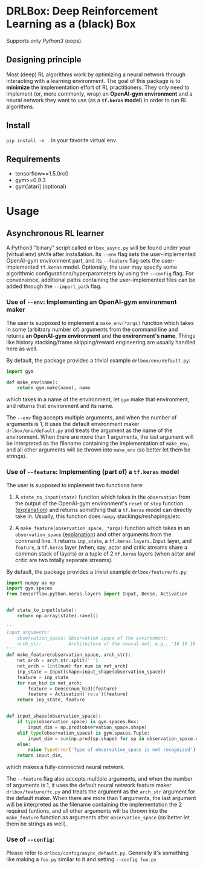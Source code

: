# DRLBox: Deep Reinforcement Learning as a (black) Box
Supports *only Python3* (oops).

## Designing principle
Most (deep) RL algorithms work by optimizing a neural network through interacting with a learning environment.  The goal of this package is to **minimize** the implementation effort of RL practitioners.  They only need to implement (or, more commonly, wrap) an **OpenAI-gym environment** and a neural network they want to use (as a **`tf.keras` model**) in order to run RL algorithms.

## Install
`pip install -e .` in your favorite virtual env.

## Requirements
- tensorflow==1.5.0rc0
- gym>=0.9.3
- gym[atari] (optional)

# Usage
## Asynchronous RL learner
A Python3 "binary" script called `drlbox_async.py` will be found under your (virtual env) `$PATH` after installation.  Its `--env` flag sets the user-implemented OpenAI-gym environment part, and its `--feature` flag sets the user-implemented `tf.keras` model.  Optionally, the user may specify some algorithmic configurations/hyperparameters by using the `--config` flag.  For convenience, additional paths containing the user-implemented files can be added through the `--import_path` flag.

### Use of `--env`: Implementing an OpenAI-gym environment maker
The user is supposed to implement a `make_env(*args)` function which takes in some (arbitrary number of) arguments from the command line and returns **an OpenAI-gym environment** and **the environment's name**.  Things like history stacking/frame skipping/reward engineering are usually handled here as well.

By default, the package provides a trivial example `drlbox/env/default.py`:
```python
import gym

def make_env(name):
    return gym.make(name), name
```
which takes in a name of the environment, let `gym` make that environment, and returns that environment and its name.

The `--env` flag accepts multiple arguments, and when the number of arguments is 1, it uses the default environment maker `drlbox/env/default.py` and treats the argument as the name of the environment.  When there are more than 1 arguments, the last argument will be interpreted as the filename containing the implementation of `make_env`, and all other arguments will be thrown into `make_env` (so better let them be strings).


### Use of `--feature`: Implementing (part of) a `tf.keras` model
The user is supposed to implement two functions here:

1. A `state_to_input(state)` function which takes in the `observation` from the output of the OpenAI-gym environment's `reset` or `step` function ([explanation](https://gym.openai.com/docs)) and returns something that a `tf.keras` model can directly take in.  Usually, this function does `numpy` stackings/reshapings/etc.

2. A `make_feature(observation_space, *args)` function which takes in an `observation_space` ([explanation](https://gym.openai.com/docs)) and other arguments from the command line.  It returns `inp_state`, a `tf.keras.layers.Input` layer, and `feature`, a `tf.keras` layer (when, say, actor and critic streams share a common stack of layers) or a tuple of 2 `tf.keras` layers (when actor and critic are two totally separate streams).


By default, the package provides a trivial example `drlbox/feature/fc.py`:
```python
import numpy as np
import gym.spaces
from tensorflow.python.keras.layers import Input, Dense, Activation


def state_to_input(state):
    return np.array(state).ravel()

'''
Input arguments:
    observation_space: Observation space of the environment;
    arch_str:          Architecture of the neural net, e.g., '16 16 16'.
'''
def make_feature(observation_space, arch_str):
    net_arch = arch_str.split(' ')
    net_arch = [int(num) for num in net_arch]
    inp_state = Input(shape=input_shape(observation_space))
    feature = inp_state
    for num_hid in net_arch:
        feature = Dense(num_hid)(feature)
        feature = Activation('relu')(feature)
    return inp_state, feature


def input_shape(observation_space):
    if type(observation_space) is gym.spaces.Box:
        input_dim = np.prod(observation_space.shape)
    elif type(observation_space) is gym.spaces.Tuple:
        input_dim = sum(np.prod(sp.shape) for sp in observation_space.spaces)
    else:
        raise TypeError('Type of observation_space is not recognized')
    return input_dim,
```
which makes a fully-connected neural network.

The `--feature` flag also accepts multiple arguments, and when the number of arguments is 1, it uses the default neural network feature maker `drlbox/feature/fc.py` and treats the argument as the `arch_str` argument for the default maker.  When there are more than 1 arguments, the last argument will be interpreted as the filename containing the implementation the 2 required funtions, and all other arguments will be thrown into the `make_feature` function as arguments after `observation_space` (so better let them be strings as well).

### Use of `--config`:
Please refer to `drlbox/config/async_default.py`.  Generally it's something like making a `foo.py` similar to it and setting `--config foo.py`



